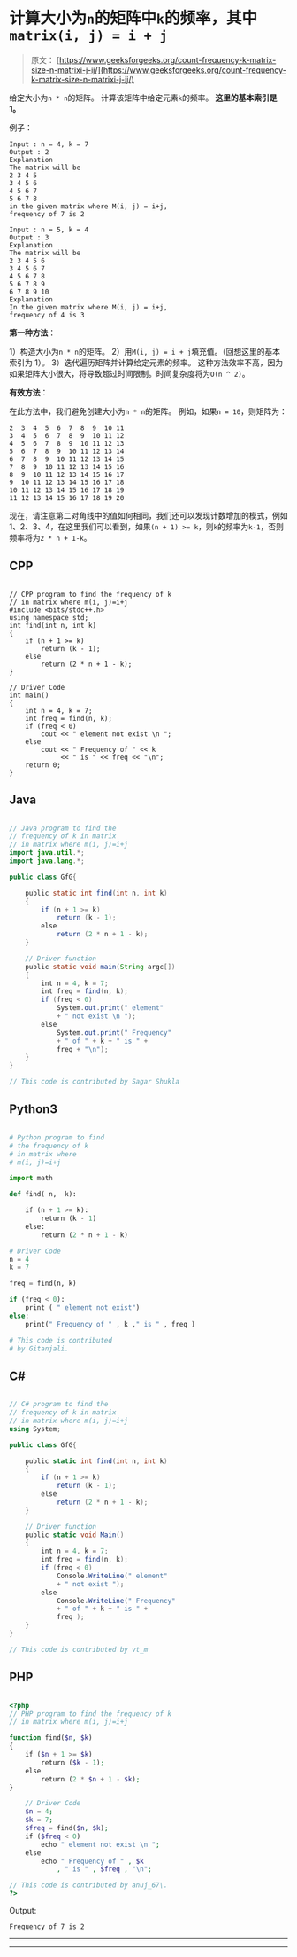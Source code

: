 # 计算大小为`n`的矩阵中`k`的频率，其中`matrix(i, j) = i + j`

> 原文： [https://www.geeksforgeeks.org/count-frequency-k-matrix-size-n-matrixi-j-ij/](https://www.geeksforgeeks.org/count-frequency-k-matrix-size-n-matrixi-j-ij/)

给定大小为`n * n`的矩阵。 计算该矩阵中给定元素`k`的频率。 **这里的基本索引是 1。**

例子：

```
Input : n = 4, k = 7
Output : 2
Explanation
The matrix will be
2 3 4 5 
3 4 5 6 
4 5 6 7 
5 6 7 8
in the given matrix where M(i, j) = i+j, 
frequency of 7 is 2

Input : n = 5, k = 4
Output : 3
Explanation
The matrix will be
2 3 4 5 6 
3 4 5 6 7 
4 5 6 7 8 
5 6 7 8 9 
6 7 8 9 10 
Explanation
In the given matrix where M(i, j) = i+j,
frequency of 4 is 3

```



**第一种方法**：

1）构造大小为`n * n`的矩阵。
2）用`M(i, j) = i + j`填充值。（回想这里的基本索引为 1）。
3）迭代遍历矩阵并计算给定元素的频率。
这种方法效率不高，因为如果矩阵大小很大，将导致超过时间限制。时间复杂度将为`O(n ^ 2)`。

**有效方法**：

在此方法中，我们避免创建大小为`n * n`的矩阵。
例如，如果`n = 10`，则矩阵为：

```
2  3  4  5  6  7  8  9  10 11 
3  4  5  6  7  8  9  10 11 12 
4  5  6  7  8  9  10 11 12 13 
5  6  7  8  9  10 11 12 13 14 
6  7  8  9  10 11 12 13 14 15 
7  8  9  10 11 12 13 14 15 16 
8  9  10 11 12 13 14 15 16 17 
9  10 11 12 13 14 15 16 17 18 
10 11 12 13 14 15 16 17 18 19 
11 12 13 14 15 16 17 18 19 20  
```

现在，请注意第二对角线中的值如何相同，我们还可以发现计数增加的模式，例如 1、2、3、4，在这里我们可以看到，如果`(n + 1) >= k`，则`k`的频率为`k-1`，否则频率将为`2 * n + 1-k`。

## CPP

```

// CPP program to find the frequency of k  
// in matrix where m(i, j)=i+j 
#include <bits/stdc++.h> 
using namespace std; 
int find(int n, int k) 
{ 
    if (n + 1 >= k) 
        return (k - 1); 
    else
        return (2 * n + 1 - k); 
} 

// Driver Code 
int main() 
{ 
    int n = 4, k = 7; 
    int freq = find(n, k); 
    if (freq < 0) 
        cout << " element not exist \n "; 
    else
        cout << " Frequency of " << k  
             << " is " << freq << "\n"; 
    return 0; 
} 

```

## Java

```java

// Java program to find the  
// frequency of k in matrix 
// in matrix where m(i, j)=i+j 
import java.util.*; 
import java.lang.*; 

public class GfG{ 

    public static int find(int n, int k) 
    { 
        if (n + 1 >= k) 
            return (k - 1); 
        else
            return (2 * n + 1 - k); 
    } 

    // Driver function  
    public static void main(String argc[]) 
    { 
        int n = 4, k = 7; 
        int freq = find(n, k); 
        if (freq < 0) 
            System.out.print(" element"
            + " not exist \n "); 
        else
            System.out.print(" Frequency"
            + " of " + k + " is " + 
            freq + "\n"); 
    } 
} 

// This code is contributed by Sagar Shukla 

```

## Python3

```py

# Python program to find 
# the frequency of k  
# in matrix where 
# m(i, j)=i+j 

import math 

def find( n,  k): 

    if (n + 1 >= k): 
        return (k - 1) 
    else: 
        return (2 * n + 1 - k) 

# Driver Code 
n = 4
k = 7

freq = find(n, k) 

if (freq < 0): 
    print ( " element not exist") 
else: 
    print(" Frequency of " , k ," is " , freq ) 

# This code is contributed 
# by Gitanjali. 

```

## C# 

```cs

// C# program to find the  
// frequency of k in matrix 
// in matrix where m(i, j)=i+j 
using System; 

public class GfG{ 

    public static int find(int n, int k) 
    { 
        if (n + 1 >= k) 
            return (k - 1); 
        else
            return (2 * n + 1 - k); 
    } 

    // Driver function  
    public static void Main() 
    { 
        int n = 4, k = 7; 
        int freq = find(n, k); 
        if (freq < 0) 
            Console.WriteLine(" element"
            + " not exist "); 
        else
            Console.WriteLine(" Frequency"
            + " of " + k + " is " + 
            freq ); 
    } 
} 

// This code is contributed by vt_m 

```

## PHP

```php

<?php 
// PHP program to find the frequency of k  
// in matrix where m(i, j)=i+j 

function find($n, $k) 
{ 
    if ($n + 1 >= $k) 
        return ($k - 1); 
    else
        return (2 * $n + 1 - $k); 
} 

    // Driver Code 
    $n = 4;  
    $k = 7; 
    $freq = find($n, $k); 
    if ($freq < 0) 
        echo " element not exist \n "; 
    else
        echo " Frequency of " , $k
            , " is " , $freq , "\n"; 

// This code is contributed by anuj_67\. 
?> 

```

Output:

```
Frequency of 7 is 2

```



* * *

* * *



